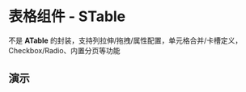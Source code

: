 # 表格组件 - STable

不是 **ATable** 的封装，支持列拉伸/拖拽/属性配置，单元格合并/卡槽定义，Checkbox/Radio、内置分页等功能

<style lang="less" scoped>
[code-runner-title] {
  width: 100%;
  height: 0;
  position: relative;

  h3 {
    width: 100%;
    height: 0;
    margin: 0;
    padding: 0;
    border: none;
    overflow: hidden;
    position: absolute;
    top: 60px;
  }
}
</style>

<script setup lang="ts">
import Base from '@/library/table/Base.md'
import Merge from '@/library/table/Merge.md'
import Footer from '@/library/table/Footer.md'
import Sorter from '@/library/table/Sorter.md'
import Events from '@/library/table/Events.md'
import Striped from '@/library/table/Striped.md'
import Sources from '@/library/table/Sources.md'
import CheckBox from '@/library/table/CheckBox.md'
import LoadData from '@/library/table/LoadData.md'
import DiffSize from '@/library/table/DiffSize.md'
import Ellipsis from '@/library/table/Ellipsis.md'
import Multiple from '@/library/table/Multiple.md'
import Expanded from '@/library/table/Expanded.md'
import EditTable from '@/library/table/EditTable.md'
import FixedTable from '@/library/table/FixedTable.md'
import CustomSlots from '@/library/table/CustomSlots.md'
import CheckboxTree from '@/library/table/CheckboxTree.md'
import FixedPageTable from '@/library/table/FixedPageTable.md'
</script>

## 演示

<div code-runner style="height: 466px; overflow: hidden;">
  <div code-runner-title>
    <h3 id="基本用法">基本用法</h3>
  </div>
  <div style="padding: 1px;">
    <Base/>
  </div>
</div>

<div code-runner style="height: 627px; overflow: hidden;">
  <div code-runner-title>
    <h3 id="带斑马纹表格">带斑马纹表格</h3>
  </div>
  <div style="padding: 1px;">
    <Striped/>
  </div>
</div>

<div code-runner style="height: 549px; overflow: hidden;">
  <div code-runner-title>
    <h3 id="带总结栏表格">带总结栏表格</h3>
  </div>
  <div style="padding: 1px;">
    <Footer/>
  </div>
</div>

<div code-runner style="height: 627px; overflow: hidden;">
  <div code-runner-title>
    <h3 id="表格事件自定义">表格事件自定义</h3>
  </div>
  <div style="padding: 1px;">
    <Events/>
  </div>
</div>

<div code-runner style="height: 599px; overflow: hidden;">
  <div code-runner-title>
    <h3 id="表格卡槽自定义">表格卡槽自定义</h3>
  </div>
  <div style="padding: 1px;">
    <CustomSlots/>
  </div>
</div>

<div code-runner style="height: 628px; overflow: hidden;">
  <div code-runner-title>
    <h3 id="远程加载数据">远程加载数据</h3>
  </div>
  <div style="padding: 1px;">
    <LoadData/>
  </div>
</div>

<div code-runner style="height: 945px; overflow: hidden;">
  <div code-runner-title>
    <h3 id="表格列排序(多列)">表格列排序(多列)</h3>
  </div>
  <div style="padding: 1px;">
    <Sorter/>
  </div>
</div>

<div code-runner style="height: 682px; overflow: hidden;">
  <div code-runner-title>
    <h3 id="不同尺寸的表格">不同尺寸的表格</h3>
  </div>
  <div style="padding: 1px;">
    <DiffSize/>
  </div>
</div>

<div code-runner style="height: 515px; overflow: hidden;">
  <div code-runner-title>
    <h3 id="单元格自动省略">单元格自动省略</h3>
  </div>
  <div style="padding: 1px;">
    <Ellipsis/>
  </div>
</div>

<div code-runner style="height: 707px; overflow: hidden;">
  <div code-runner-title>
    <h3 id="表格分组表头">表格分组表头</h3>
  </div>
  <div style="padding: 1px;">
    <Multiple/>
  </div>
</div>

<div code-runner style="height: 551px; overflow: hidden;">
  <div code-runner-title>
    <h3 id="表格行/列合并">表格行/列合并</h3>
  </div>
  <div style="padding: 1px;">
    <Merge/>
  </div>
</div>

<div code-runner style="height: 570px; overflow: hidden;">
  <div code-runner-title>
    <h3 id="表格数据源变更">表格数据源变更</h3>
  </div>
  <div style="padding: 1px;">
    <Sources/>
  </div>
</div>

<div code-runner style="height: 992px; overflow: hidden;">
  <div code-runner-title>
    <h3 id="固定表头和某列">固定表头和某列</h3>
  </div>
  <div style="padding: 1px;">
    <FixedTable/>
  </div>
</div>

<div code-runner style="height: 956px; overflow: hidden;">
  <div code-runner-title>
    <h3 id="随页面滚动固定表头">随页面滚动固定表头</h3>
  </div>
  <div style="padding: 1px;">
    <FixedPageTable/>
  </div>
</div>

<div code-runner style="height: 379px; overflow: hidden;">
  <div code-runner-title>
    <h3 id="表格单元格编辑">表格单元格编辑</h3>
  </div>
  <div style="padding: 1px;">
    <EditTable/>
  </div>
</div>

<div code-runner style="height: 739px; overflow: hidden;">
  <div code-runner-title>
    <h3 id="表格单选/多选">表格单选/多选</h3>
  </div>
  <div style="padding: 1px;">
    <CheckBox/>
  </div>
</div>

<div code-runner style="height: 1012px; overflow: hidden;">
  <div code-runner-title>
    <h3 id="表格树形数据">表格树形数据</h3>
  </div>
  <div style="padding: 1px;">
    <CheckboxTree/>
  </div>
</div>

<div code-runner style="height: 651px; overflow: hidden;">
  <div code-runner-title>
    <h3 id="表格行展开项">表格行展开项</h3>
  </div>
  <div style="padding: 1px;">
    <Expanded/>
  </div>
</div>

## API

### Props

#### STable Props

| 参数                             | 说明                                                                           | 类型                            |   默认值   |
| :------------------------------- | :----------------------------------------------------------------------------- | :------------------------------ | :--------: |
| **size**                         | 表格大小                                                                       | STableSize                      |     -      |
| **rowKey**                       | 表格行 key 的字段                                                              | STableRowKey                    |     -      |
| **treeKey**                      | 表格 树形结构 的字段                                                           | STableTreeKey                   | 'children' |
| **border**                       | 设置边框。分组表头时 **border="true"**                                         | boolean                         |   false    |
| **sticky**                       | 设置表格粘性头部和滚动条，详见下方 [STable Sticky](#stable-sticky)             | STableStickyType                |     -      |
| **scroll**                       | 表格是否可滚动，也可以指定滚动区域的宽高，详见 [STable Scroll](#stable-scroll) | STableScrollType                |     -      |
| **columns (v-model)**            | 表格列的配置描述, 详见 [STable Column](#stable-column)                         | STableColumnType[]              |     -      |
| **sources (v-model)**            | 表格数据源                                                                     | STableRecordType[]              |     -      |
| **summarys (v-model)**           | 表格总结栏数据源 (**tfoot**)                                                   | STableRecordType[]              |     -      |
| **paginate (v-model)**           | 表格分页配置，详见 [STable Paginate](#stable-paginate)                         | STablePartPaginate              |     -      |
| **loadData**                     | 表格数据远程加载，响应数据预处理，详见 [Responser](#responser)                 | STableLoadSource                |     -      |
| **tableLayout**                  | 表格 **CSS table-layout** 样式                                                 | 'auto' \| 'fixed'               |     -      |
| **persistSourceRanges**          | 保持数据渲染，即使不在可视区域内。                                             | Array\<number[]> \| boolean     |   false    |
| **customHeaderRowAttrs**         | 设置表格 **thead** 行属性 (HTMLAttributes)                                     | STableCustom<br>HeaderRowAttrs  |     -      |
| **customBodyerRowAttrs**         | 设置表格 **tbody** 行属性 (HTMLAttributes)                                     | STableCustom<br>BodyerRowAttrs  |     -      |
| **customFooterRowAttrs**         | 设置表格 **tfoot** 行属性 (HTMLAttributes)                                     | STableCustom<br>FooterRowAttrs  |     -      |
| **customBodyerRowStates**        | 设置表格 **tbody** 行 State (例如，禁用行展开、禁用选项)                       | STableCustom<br>BodyerRowStates |     -      |
| **customHeaderCellRender**       | 自定义 **thead** 单元格渲染                                                    | STableHeader<br>CellRender      |     -      |
| **customBodyerCellRender**       | 自定义 **tbody** 单元格渲染                                                    | STableBodyer<br>CellRender      |     -      |
| **customFooterCellRender**       | 自定义 **tfoot** 单元格渲染                                                    | STableFooter<br>CellRender      |     -      |
| **defaultColumnSorters**         | 设置默认的列排序                                                               | STableSorterType[]              |     []     |
| **defaultSelectAllRows**         | 默认选择所有表格行 key (Checkbox)                                              | boolean                         |   false    |
| **defaultExpandAllRows**         | 默认展开所有表格行 key (Expanded)                                              | boolean                         |   false    |
| **preserveSelectedRowKeys**      | 分页渲染数据，是否记录之前选择的 Checkbox/Radio，以便后续恢复                  | boolean                         |   false    |
| **preserveExpandedRowKeys**      | 分页渲染数据，是否记录之前展开的行，以便后续恢复                               | boolean                         |   false    |
| **columnPresetResizable**        | 是否允许表格列拉伸调整宽度                                                     | boolean                         |   false    |
| **columnPresetDraggable**        | 是否允许表格列拖拽，调整表格列顺序                                             | boolean                         |   false    |
| **columnSorterMultiple**         | 是否允许表格多列排序                                                           | boolean                         |   false    |
| **columnPresetSettings**         | 是否启用表格列筛选配置                                                         | boolean                         |   false    |
| **rowSelectedStrictly**          | 表格树形数据，父子数据 CheckBox 状态是否不关联 (默认不关联)                    | boolean                         |    true    |
| **rowExpandedByClick**           | 当表格存在展开行时，是否允许点击行展开其展开行                                 | boolean                         |   false    |
| **cellMegreNormalize**           | 当表格存在合并单元格时，可以帮助我们自动适配相邻的单元格情况                   | boolean                         |    true    |
| **expandIndentSize**             | 因展开行图标，每一层的缩紧样式                                                 | number                          |     -      |
| **selectIndentSize**             | 因选择项图标，每一层的缩紧样式                                                 | number                          |     -      |
| **selectedRowMode**              | 是否启用选择框 (Checkbox / Radio)                                              | 'Radio' \| 'Checkbox' \| 'None' |  'None '   |
| **selectedRowKeys<br>(v-model)** | 记录表格已选择的行 key                                                         | STableKey[]                     |     []     |
| **expandedRowKeys<br>(v-model)** | 记录表格已展开的行 key                                                         | STableKey[]                     |     []     |
| **tHeaderThStyle**               | 设置表格 **thead th** 样式                                                     | Record\<string, any>            |     {}     |
| **tBodyerTdStyle**               | 设置表格 **tbody td** 样式                                                     | Record\<string, any>            |     {}     |
| **tFooterTdStyle**               | 设置表格 **tfoot td** 样式                                                     | Record\<string, any>            |     {}     |
| **expandTdStyle**                | 设置表格展开行 **expand td** 样式                                              | Record\<string, any>            |     {}     |
| **paginateStyle**                | 设置表格分页容器样式                                                           | Record\<string, any>            |     {}     |
| **loadOnScroll**                 | 仅在 `paginate.mode="local"` 启用，滚动加载分页数据                            | boolean                         |   false    |
| **bodyMinRows**                  | 表格最小行数，值为 **true** 时，与分页 pageSize 保持一致                       | boolean \| number               |   false    |
| **showHeader**                   | 显示表格 head 部分 (thead)                                                     | boolean                         |    true    |
| **showBodyer**                   | 显示表格 body 部分 (tbody)                                                     | boolean                         |    true    |
| **showFooter**                   | 显示表格 foot 部分 (tfoot)                                                     | boolean                         |    true    |
| **immediate**                    | 是否立刻调用 `loadData`, 加载远程数据                                          | boolean                         |    true    |
| **loadinger**                    | 是否在 UI 上隐藏 loading, 即使 loading 值为 true                               | boolean                         |    true    |
| **loading (v-model)**            | 表格是否正在加载数据中                                                         | boolean                         |   false    |
| **virtual**                      | 表格启用虚拟列表，提升性能 (**目前尚未启用**)                                  | boolean                         |    true    |

#### STable Sticky

| 参数                | 说明                                                  | 类型              | 默认值 |
| :------------------ | :---------------------------------------------------- | :---------------- | :----: |
| **topHeader**       | 启用表格 `thead` 置顶吸附                             | boolean \| number |  true  |
| **leftFooter**      | 当表格某些列左侧固定时，滚动时 `tfoot` 是否也随之固定 | boolean \| number |  true  |
| **rightFooter**     | 当表格某些列右侧固定时，滚动时 `tfoot` 是否也随之固定 | boolean \| number |  true  |
| **bottomFooter**    | 启用表格 `tfoot` 置底吸附                             | boolean \| number |  true  |
| **bottomScrollbar** | 当表格底部超出可视区域时，是否显示横向滚动条          | boolean           | false  |

#### STable Scroll

| 参数                         | 说明                                            | 类型                            | 默认值 |
| :--------------------------- | :---------------------------------------------- | :------------------------------ | :----: |
| **x**                        | 设置横向滚动，指定滚动区域的宽                  | number \| string \| false       | false  |
| **y**                        | 设置纵向滚动，指定滚动区域的高                  | number \| string \| false       | false  |
| **overflow**                 | 设置滚动区域 `overflow` 属性                    | 'hidden' \| 'visible' \| 'auto' |   -    |
| **scrollToFirstOffsetX**     | 表格滚动 `x轴` 横向方向偏移量                   | number                          |   -    |
| **scrollToFirstOffsetY**     | 表格滚动 `y轴` 纵向方向偏移量                   | number                          |   -    |
| **scrollToFirstTargetX**     | 指定表格滚动 `x轴` 初始位置                     | number                          |   0    |
| **scrollToFirstTargetY**     | 指定表格滚动 `y轴` 初始位置                     | number                          |   0    |
| **scrollToFirstXOnChange**   | 分页/排序/筛选，是否滚动到初始位置              | boolean                         |  true  |
| **scrollToFirstYOnChange**   | 分页/排序/筛选，是否滚动到初始位置              | boolean                         |  true  |
| **getScrollResizeContainer** | 指定滚动区域 (祖先节点), 一般无需指定，自动获取 | () => HTMLElement               |   -    |

#### STable Column

| 参数                       | 说明                                                             | 类型                                             | 默认值 |
| :------------------------- | :--------------------------------------------------------------- | :----------------------------------------------- | :----: |
| **key**                    | 表格列 key，如果已经设置了唯一的 dataIndex，可以忽略这个属性     | string                                           |   -    |
| **title**                  | 表格列 title 标题                                                | string                                           |   -    |
| **dataIndex**              | 列数据在数据项中对应的路径                                       | string \| string[]                               |   -    |
| **children**               | 表格嵌套的列选项                                                 | STablePartColumnType[]                           |   -    |
| **align**                  | 设置表格列的对齐方式                                             | 'left' \| 'center' \| 'right'                    |   -    |
| **fixed**                  | 设置表格列是否固定及其方式                                       | 'left' \| 'right' \| false                       |   -    |
| **width**                  | 表格列宽度                                                       | number                                           |   -    |
| **minWidth**               | 表格列最小宽度, 影响列 resizing (最小限制)                       | number                                           |   -    |
| **maxWidth**               | 表格列最大宽度, 影响列 resizing (最大限制)                       | number                                           |   -    |
| **settings**               | 表格列筛选配置项中该列的预设值                                   | { checkbox?: boolean; <br> disabled?: boolean; } |   -    |
| **resizable**              | 配置表格该列 resizable?，覆盖 `props.columnPresetResizable`      | boolean                                          |   -    |
| **ellipsis**               | 表格单元格内容过长，自动省略                                     | boolean                                          | false  |
| **tooltip**                | 表格单元格内容过长，自动省略，且 `tooltip` 提示                  | boolean                                          | false  |
| **colSpan**                | 表格单元格多列合并                                               | number                                           |   -    |
| **rowSpan**                | 表格单元格多行合并                                               | number                                           |   -    |
| **sorter**                 | 表格该列是否启用排序                                             | boolean                                          | false  |
| **sorterField**            | 表格该列排序时使用的字段，默认从 `dataIndex` 获取                | string                                           |   -    |
| **expandIcon**             | 如果有树形数据或展开行内容，是否在表格该列显示 `Expand Icon`     | boolean                                          |   -    |
| **customHeaderCellRender** | 自定义 **thead** 单元格渲染，覆盖 `props.customHeaderCellRender` | STableHeaderCellRender                           |   -    |
| **customBodyerCellRender** | 自定义 **tbody** 单元格渲染，覆盖 `props.customBodyerCellRender` | STableBodyerCellRender                           |   -    |
| **customFooterCellRender** | 自定义 **tfoot** 单元格渲染，覆盖 `props.customFooterCellRender` | STableFooterCellRender                           |   -    |

#### STable Paginate

| 参数                 | 说明                                         | 类型                              |  默认值  |
| :------------------- | :------------------------------------------- | :-------------------------------- | :------: |
| **hideOnSinglePage** | 只有一页时是否隐藏分页器                     | boolean                           |  false   |
| **defaultPageSize**  | 默认的每页条数                               | number                            |    20    |
| **pageSizeOptions**  | 指定每页可以显示多少条                       | string[]                          |    -     |
| **showSizeChanger**  | 是否展示 pageSize 切换器                     | boolean                           |    -     |
| **showQuickJumper**  | 是否可以快速跳转至某页                       | boolean                           |  false   |
| **showLessItems**    | 是否显示较少页面内容                         | boolean                           |  false   |
| **loadTotalSize**    | 分段加载数据的总条目 (仅 **mode="local"**)   | number                            |    -     |
| **loadTotalPage**    | 分段加载数据的总页数 (仅 **mode="local"**)   | number                            |    -     |
| **loadPageSize**     | 分段加载数据的每页条目 (仅 **mode="local"**) | number                            |    -     |
| **loadPageNo**       | 分段加载的当前最新页 (仅 **mode="local"**)   | number                            |    -     |
| **showTotal**        | 用于显示数据总量和当前数据顺序               | boolean \| (total, range) => void |    -     |
| **totalSize**        | 分页数据总条目                               | number                            |    -     |
| **totalPage**        | 分页数据总页数                               | number                            |    -     |
| **pageSize**         | 分页数据每页条目                             | number                            |    -     |
| **pageNo**           | 分页数据当前页                               | number                            |    -     |
| **disabled**         | 是否禁用表格分页                             | boolean                           |  false   |
| **visible**          | 是否显示表格分页                             | boolean                           |  false   |
| **simple**           | 是否显示为简单分页                           | boolean                           |  false   |
| **fixed**            | 表格分页在纵轴方向于底部吸附固定。           | boolean                           |    -     |
| **mode**             | 分页模式，默认远程数据。(**local 尚未启用**) | 'local' \| 'remote'               | 'remote' |

### Emits

| 事件               | 说明                                    | 类型                                                                         |
| :----------------- | :-------------------------------------- | :--------------------------------------------------------------------------- |
| **pageSizeChange** | pageSize 变化的回调                     | (pageNo: number, pageSize: number) => true                                   |
| **pageChange**     | 页码或 pageSize 改变的回调              | (pageNo: number, pageSize: number) => true                                   |
| **expand**         | 表格行展开时触发                        | (keys: Array\<STableKey>, records: Array\<STableRecordType \| null>) => true |
| **select**         | 表格行 Checkbox 或 Radio 选项变换时触发 | (keys: Array\<STableKey>, records: Array\<STableRecordType \| null>) => true |
| **sorter**         | 表格列排序变化时                        | (values: Array\<STableSorterType>) => true                                   |

### Slots

| 插槽名         | 插槽说明                   | 插槽参数                                                                                                    |
| :------------- | :------------------------- | :---------------------------------------------------------------------------------------------------------- |
| **expander**   | 表格展开行内容 卡槽        | record, rowIndex, groupIndex, groupLevel, groupIndexs, globalIndex                                          |
| **headerCell** | 表格 **thead** 单元格 卡槽 | title, column, rowIndex, colIndex, paginater                                                                |
| **bodyerCell** | 表格 **tbody** 单元格 卡槽 | value, record, rowIndex, groupIndex, groupLevel, groupIndexs, <br> globalIndex, column, colIndex, paginater |
| **footerCell** | 表格 **tfoot** 单元格 卡槽 | value, record, rowIndex, column, colIndex, sources, paginater                                               |

### Expose

| 属性/方法名 | 说明描述                                          | 类型                                                                             |
| :---------- | :------------------------------------------------ | :------------------------------------------------------------------------------- |
| **reload**  | 表格重新加载当前数据                              | (delay?: Promise\<void> \| boolean \| number, force?: boolean) => Promise\<void> |
| **refresh** | 表格刷新加载第一页数据                            | (delay?: Promise\<void> \| boolean \| number, force?: boolean) => Promise\<void> |
| **select**  | 表格手动选择指定选项 (Checkbox / Radio)           | (keys: STableKey[]) => void                                                      |
| **expand**  | 表格手动展开某些行 (仅对有展开内容或树形数据有效) | (keys: STableKey[]) => void                                                      |
| **update**  | 手动更新并重新渲染表格                            | (clean?: boolean) => void                                                        |

### Definer

| 定义                                   | 说明                                                                 |
| :------------------------------------- | :------------------------------------------------------------------- |
| **tableSorterDefiner**                 | 定义 **Props.defaultColumnSorters** 时的 TypeScript 提示和校验       |
| **tableScrollDefiner**                 | 定义 **Props.scroll** 时的 TypeScript 提示和校验                     |
| **tableStickyDefiner**                 | 定义 **Props.sticky** 时的 TypeScript 提示和校验                     |
| **tableSourcesDefiner**                | 定义 **Props.sources** 时的 TypeScript 提示和校验                    |
| **tableSummarysDefiner**               | 定义 **Props.summarys** 时的 TypeScript 提示和校验                   |
| **tableColumnsDefiner**                | 定义 **Props.columns** 时的 TypeScript 提示和校验                    |
| **tablePaginateDefiner**               | 定义 **Props.paginate** 时的 TypeScript 提示和校验                   |
| **tableLoadDataDefiner**               | 定义 **Props.loadData** 时的 TypeScript 提示和校验                   |
| **tableResponserDefiner**              | 定义 **Props.loadData** 数据源的预处理，详见 [Responser](#responser) |
| **tableCustomHeaderRowAttrsDefiner**   | 定义 **Props.customHeaderRowAttrs** 时的 TypeScript 提示和校         |
| **tableCustomBodyerRowAttrsDefiner**   | 定义 **Props.customBodyerRowAttrs** 时的 TypeScript 提示和校         |
| **tableCustomFooterRowAttrsDefiner**   | 定义 **Props.customFooterRowAttrs** 时的 TypeScript 提示和校         |
| **tableCustomBodyerRowStatesDefiner**  | 定义 **Props.customBodyerRowStates** 时的 TypeScript 提示和校        |
| **tableCustomHeaderCellRenderDefiner** | 定义 **Props.customHeaderCellRender** 时的 TypeScript 提示和校       |
| **tableCustomBodyerCellRenderDefiner** | 定义 **Props.customBodyerCellRender** 时的 TypeScript 提示和校验     |
| **tableCustomFooterCellRenderDefiner** | 定义 **Props.customFooterCellRender** 时的 TypeScript 提示和校验     |
| **tableEmitSorterDefiner**             | 定义 **Emits.sorter** 时的 TypeScript 提示和校验                     |
| **tableEmitSelectDefiner**             | 定义 **Emits.select** 时的 TypeScript 提示和校验                     |
| **tableEmitExpandDefiner**             | 定义 **Emits.expand** 时的 TypeScript 提示和校验                     |
| **tableEmitPageChangeDefiner**         | 定义 **Emits.pageChange** 时的 TypeScript 提示和校验                 |
| **tableEmitPageSizeChangeDefiner**     | 定义 **Emits.pageSizeChange** 时的 TypeScript 提示和校验             |

### Responser

::: code-group

```typescript [默认 - 预处理]
/**
 * STable 默认支持如下响应数据
 *
 *    1. response: {
 *         result: {
 *           data: [], //数据源
 *           pageNo: 1, // 当前页数
 *           totalSize: 0, // 数据总条目
 *         }
 *       }
 *
 *
 *    2. response: {
 *         result: [] //数据源，没有分页
 *       }
 *
 *
 *    3. response: [] //数据源，没有分页
 *
 */
```

```typescript [自定义 - 预处理]
/**
 * 假设基于业务需求，STable 需要加载如下数据，则我们可以在 main.ts 全局自定义
 *
 *    response: {
 *      success: 'ok', // 'ok' 业务成功状态
 *      result: {
 *        pageSource: [...], //数据源
 *        pageCurrentNum: 1, // 当前页数
 *        pageTotalSize: 10, // 数据总条目
 *      }
 *    }
 */

tableResponserDefiner.interceptor = (response: any) => {
  if (response.success !== "ok") {
    return Promise.reject(response);
  }

  return {
    data: response.result.pageSource, // 数据源 -> 'data' 字段
    pageNo: response.result.pageCurrentNum, // 当前页数 -> 'pageNo' 字段
    totalSize: response.result.pageTotalSize, // 数据总条目 -> 'totalSize' 字段
  };
};
```

:::

